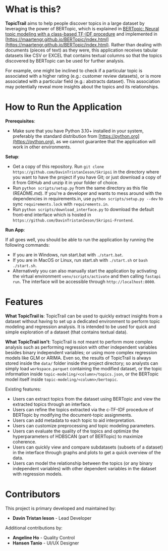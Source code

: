 # What is this?

**TopicTrail** aims to help people discover topics in a large dataset by leveraging the power of BERTopic, which is explained in [BERTopic: Neural topic modeling with a class-based TF-IDF procedure](https://arxiv.org/abs/2203.05794) and implemented in [https://maartengr.github.io/BERTopic/index.html](https://maartengr.github.io/BERTopic/index.html). Rather than dealing with documents (pieces of text) as they were, this application receives tabular datasets like CSV or EXCEL that contains textual columns so that the topics discovered by BERTopic can be used for further analysis.

For example, one might be inclined to check if a particular topic is associated with a higher rating (e.g.: customer review datasets), or is more associated with a particular field (e.g.: abstracts dataset). This association may potentially reveal more insights about the topics and its relationships.

# How to Run the Application

**Prerequisites**:

- Make sure that you have Python 3.10+ installed in your system, preferably the standard distribution from [https://python.org](https://python.org), as we cannot guarantee that the application will work in other environments.

**Setup**:

- Get a copy of this repository. Run `git clone https://github.com/DavinTristanIeson/Skripsi` in the directory where you want to have the project if you have Git; or just download a copy of it from GitHub and unzip it in your folder of choice.
- Run `python scripts/setup.py` from the same directory as this file (README.md). If you're a developer and wants to mess around with the dependencies in requirements.in, use `python scripts/setup.py --dev` to sync `requirements.lock` with `requirements.in`.
- Run `python scripts/download_interface.py` to download the default front-end interface which is hosted in `https://github.com/DavinTristanIeson/Skripsi-Frontend`.

**Run App**:

If all goes well, you should be able to run the application by running the following commands:

- If you are in Windows, run start.bat with `./start.bat`.
- If you are in MacOS or Linux, run start.sh with `./start.sh` or `bash ./start.sh`.
- Alternatively you can also manually start the application by activating the virtual environment `venv/scripts/activate` and then calling
  `fastapi run`. The interface will be accessible through `http://localhost:8000`.

# Features

**What TopicTrail is**: TopicTrail can be used to quickly extract insights from a dataset without having to set up a dedicated environment to perform topic modeling and regression analysis. It is intended to be used for quick and simple exploration of a dataset (that contains textual data).

**What TopicTrail isn't**: TopicTrail is not meant to perform more complex analysis such as performing regression with other independent variables besides binary independent variables; or using more complex regression models like GLM or ARIMA. Even so, the results of TopicTrail is always stored inside the `data/` folder inside the project directory; so analysts can simply load `workspace.parquet` containing the modified dataset, or the topic information inside `topic-modeling/<column>/topics.json`, or the BERTopic model itself inside `topic-modeling/<column>/bertopic`.

Existing features:

- Users can extract topics from the dataset using BERTopic and view the extracted topics through an interface.
- Users can refine the topics extracted via the c-TF-IDF procedure of BERTopic by modifying the document-topic assignments.
- Users can add metadata to each topic to aid interpretation.
- Users can customize preprocessing and topic modeling parameters.
- Users can evaluate the quality of the topics and optimize the hyperparameters of HDBSCAN (part of BERTopic) to maximize coherence.
- Users can quickly view and compare subdatasets (subsets of a dataset) in the interface through graphs and plots to get a quick overview of the data.
- Users can model the relationship between the topics (or any binary independent variables) with other dependent variables in the dataset with regression models.

# Contributors

This project is primary developed and maintained by:

- **Davin Tristan Ieson** - Lead Developer

Additional contributions by:

- **Angeline Ho** - Quality Control
- **Hansen Tanio** - UI/UX Designer
